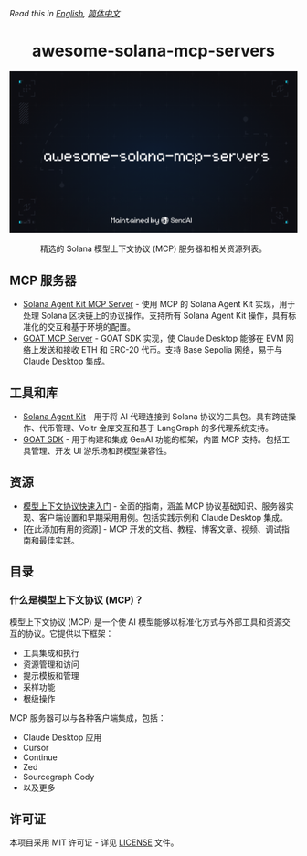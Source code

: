 *Read this in [English](README.md), [简体中文](README.zh-CN.md)*

<div align="center">

# awesome-solana-mcp-servers

![Awesome Solana MCP Servers](banner.png)

精选的 Solana 模型上下文协议 (MCP) 服务器和相关资源列表。

</div>

## MCP 服务器
- [Solana Agent Kit MCP Server](https://github.com/sendaifun/solana-agent-kit/tree/main/examples/agent-kit-mcp-server) - 使用 MCP 的 Solana Agent Kit 实现，用于处理 Solana 区块链上的协议操作。支持所有 Solana Agent Kit 操作，具有标准化的交互和基于环境的配置。
- [GOAT MCP Server](https://github.com/goat-sdk/goat/tree/main/typescript/examples/by-framework/model-context-protocol) - GOAT SDK 实现，使 Claude Desktop 能够在 EVM 网络上发送和接收 ETH 和 ERC-20 代币。支持 Base Sepolia 网络，易于与 Claude Desktop 集成。

## 工具和库
- [Solana Agent Kit](https://github.com/sendaifun/solana-agent-kit) - 用于将 AI 代理连接到 Solana 协议的工具包。具有跨链操作、代币管理、Voltr 金库交互和基于 LangGraph 的多代理系统支持。
- [GOAT SDK](https://github.com/goat-sdk/goat) - 用于构建和集成 GenAI 功能的框架，内置 MCP 支持。包括工具管理、开发 UI 游乐场和跨模型兼容性。

## 资源
- [模型上下文协议快速入门](https://glama.ai/blog/2024-11-25-model-context-protocol-quickstart) - 全面的指南，涵盖 MCP 协议基础知识、服务器实现、客户端设置和早期采用用例。包括实践示例和 Claude Desktop 集成。
- [在此添加有用的资源] - MCP 开发的文档、教程、博客文章、视频、调试指南和最佳实践。

## 目录

### 什么是模型上下文协议 (MCP)？

模型上下文协议 (MCP) 是一个使 AI 模型能够以标准化方式与外部工具和资源交互的协议。它提供以下框架：
- 工具集成和执行
- 资源管理和访问
- 提示模板和管理
- 采样功能
- 根级操作

MCP 服务器可以与各种客户端集成，包括：
- Claude Desktop 应用
- Cursor
- Continue
- Zed
- Sourcegraph Cody
- 以及更多

## 许可证

本项目采用 MIT 许可证 - 详见 [LICENSE](LICENSE) 文件。
